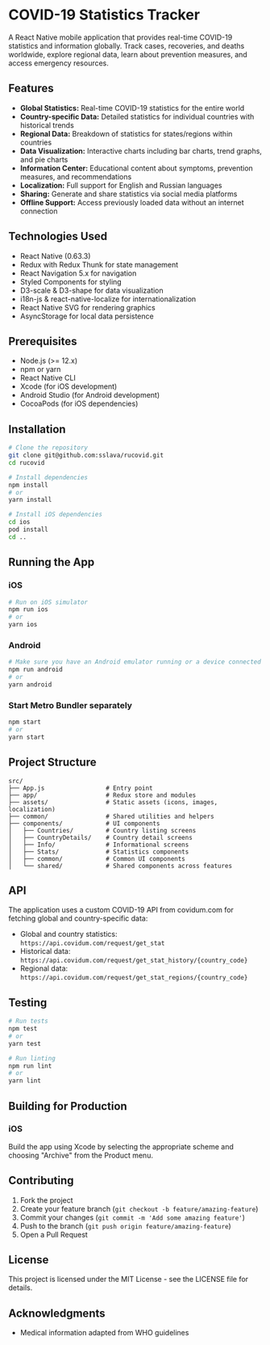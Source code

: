# COVID-19 Statistics Tracker

A React Native mobile application that provides real-time COVID-19 statistics and information globally. Track cases, recoveries, and deaths worldwide, explore regional data, learn about prevention measures, and access emergency resources.

## Features

- **Global Statistics:** Real-time COVID-19 statistics for the entire world
- **Country-specific Data:** Detailed statistics for individual countries with historical trends
- **Regional Data:** Breakdown of statistics for states/regions within countries
- **Data Visualization:** Interactive charts including bar charts, trend graphs, and pie charts
- **Information Center:** Educational content about symptoms, prevention measures, and recommendations
- **Localization:** Full support for English and Russian languages
- **Sharing:** Generate and share statistics via social media platforms
- **Offline Support:** Access previously loaded data without an internet connection

## Technologies Used

- React Native (0.63.3)
- Redux with Redux Thunk for state management
- React Navigation 5.x for navigation
- Styled Components for styling
- D3-scale & D3-shape for data visualization
- i18n-js & react-native-localize for internationalization
- React Native SVG for rendering graphics
- AsyncStorage for local data persistence

## Prerequisites

- Node.js (>= 12.x)
- npm or yarn
- React Native CLI
- Xcode (for iOS development)
- Android Studio (for Android development)
- CocoaPods (for iOS dependencies)

## Installation

```bash
# Clone the repository
git clone git@github.com:sslava/rucovid.git
cd rucovid

# Install dependencies
npm install
# or
yarn install

# Install iOS dependencies
cd ios
pod install
cd ..
```

## Running the App

### iOS

```bash
# Run on iOS simulator
npm run ios
# or
yarn ios
```

### Android

```bash
# Make sure you have an Android emulator running or a device connected
npm run android
# or
yarn android
```

### Start Metro Bundler separately

```bash
npm start
# or
yarn start
```

## Project Structure

```
src/
├── App.js                 # Entry point
├── app/                   # Redux store and modules
├── assets/                # Static assets (icons, images, localization)
├── common/                # Shared utilities and helpers
├── components/            # UI components
│   ├── Countries/         # Country listing screens
│   ├── CountryDetails/    # Country detail screens
│   ├── Info/              # Informational screens
│   ├── Stats/             # Statistics components
│   ├── common/            # Common UI components
│   └── shared/            # Shared components across features
```

## API

The application uses a custom COVID-19 API from covidum.com for fetching global and country-specific data:

- Global and country statistics: `https://api.covidum.com/request/get_stat`
- Historical data: `https://api.covidum.com/request/get_stat_history/{country_code}`
- Regional data: `https://api.covidum.com/request/get_stat_regions/{country_code}`

## Testing

```bash
# Run tests
npm test
# or
yarn test

# Run linting
npm run lint
# or
yarn lint
```

## Building for Production

### iOS

Build the app using Xcode by selecting the appropriate scheme and choosing "Archive" from the Product menu.

## Contributing

1. Fork the project
2. Create your feature branch (`git checkout -b feature/amazing-feature`)
3. Commit your changes (`git commit -m 'Add some amazing feature'`)
4. Push to the branch (`git push origin feature/amazing-feature`)
5. Open a Pull Request

## License

This project is licensed under the MIT License - see the LICENSE file for details.

## Acknowledgments
- Medical information adapted from WHO guidelines